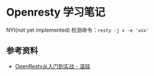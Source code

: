 # Openresty 学习笔记

NYI(not yet implemented) 检测命令：`resty -j v -e 'xxx'`

## 参考资料

- [OpenResty从入门到实战 - 温铭](https://time.geekbang.org/column/intro/186)

